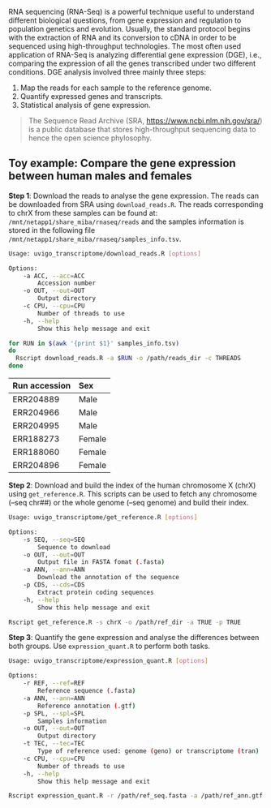 
RNA sequencing (RNA-Seq) is a powerful technique useful to understand
different biological questions, from gene expression and regulation to
population genetics and evolution. Usually, the standard protocol begins
with the extraction of RNA and its conversion to cDNA in order to be
sequenced using high-throughput technologies. The most often used
application of RNA-Seq is analyzing differential gene expression (DGE),
i.e., comparing the expression of all the genes transcribed under two
different conditions. DGE analysis involved three mainly three steps:

1.  Map the reads for each sample to the reference genome.
2.  Quantify expressed genes and transcripts.
3.  Statistical analysis of gene expression.

> The Sequence Read Archive (SRA, <https://www.ncbi.nlm.nih.gov/sra/>)
> is a public database that stores high-throughput sequencing data to
> hence the open science phylosophy.

## Toy example: Compare the gene expression between human males and females

**Step 1**: Download the reads to analyse the gene expression. The reads
can be downloaded from SRA using `download_reads.R`. The reads
corresponding to chrX from these samples can be found at:
`/mnt/netapp1/share_miba/rnaseq/reads` and the samples information is
stored in the following file
`/mnt/netapp1/share_miba/rnaseq/samples_info.tsv`.

``` bash
Usage: uvigo_transcriptome/download_reads.R [options]

Options:
    -a ACC, --acc=ACC
        Accession number
    -o OUT, --out=OUT
        Output directory
    -c CPU, --cpu=CPU
        Number of threads to use
    -h, --help
        Show this help message and exit
```

``` bash
for RUN in $(awk '{print $1}' samples_info.tsv)
do
  Rscript download_reads.R -a $RUN -o /path/reads_dir -c THREADS
done
```

| Run accession | Sex    |
|:--------------|:-------|
| ERR204889     | Male   |
| ERR204966     | Male   |
| ERR204995     | Male   |
| ERR188273     | Female |
| ERR188060     | Female |
| ERR204896     | Female |

**Step 2**: Download and build the index of the human chromosome X
(chrX) using `get_reference.R`. This scripts can be used to fetch any
chromosome (–seq chr##) or the whole genome (–seq genome) and build
their index.

``` bash
Usage: uvigo_transcriptome/get_reference.R [options]

Options:
    -s SEQ, --seq=SEQ
        Sequence to download
    -o OUT, --out=OUT
        Output file in FASTA fomat (.fasta)
    -a ANN, --ann=ANN
        Download the annotation of the sequence
    -p CDS, --cds=CDS
        Extract protein coding sequences
    -h, --help
        Show this help message and exit
```

``` bash
Rscript get_reference.R -s chrX -o /path/ref_dir -a TRUE -p TRUE
```

**Step 3**: Quantify the gene expression and analyse the differences
between both groups. Use `expression_quant.R` to perform both tasks.

``` bash
Usage: uvigo_transcriptome/expression_quant.R [options]

Options:
    -r REF, --ref=REF
        Reference sequence (.fasta)
    -a ANN, --ann=ANN
        Reference annotation (.gtf)
    -p SPL, --spl=SPL
        Samples information
    -o OUT, --out=OUT
        Output directory
    -t TEC, --tec=TEC
        Type of reference used: genome (geno) or transcriptome (tran)
    -c CPU, --cpu=CPU
        Number of threads to use
    -h, --help
        Show this help message and exit
```

``` bash
Rscript expression_quant.R -r /path/ref_seq.fasta -a /path/ref_ann.gtf -p /path/sample_info.tsv -o /path/out_dir -t geno -c THREADS 
```
